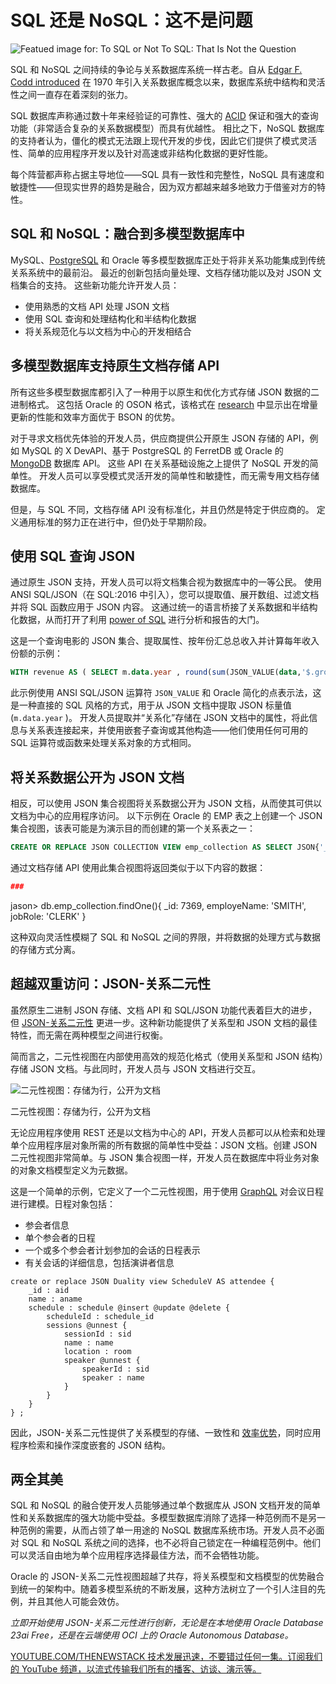 # SQL 还是 NoSQL：这不是问题

![Featued image for: To SQL or Not To SQL: That Is Not the Question](https://cdn.thenewstack.io/media/2025/05/ca3df6a7-to-sql-or-nosql-1024x576.jpg)

SQL 和 NoSQL 之间持续的争论与关系数据库系统一样古老。自从 [Edgar F. Codd introduced](https://thenewstack.io/introduction-to-databases/) 在 1970 年引入关系数据库概念以来，数据库系统中结构和灵活性之间一直存在着深刻的张力。

SQL 数据库声称通过数十年来经验证的可靠性、强大的 [ACID](https://thenewstack.io/can-nosql-databases-be-acid-compliant/) 保证和强大的查询功能（非常适合复杂的关系数据模型）而具有优越性。 相比之下，NoSQL 数据库的支持者认为，僵化的模式无法跟上现代开发的步伐，因此它们提供了模式灵活性、简单的应用程序开发以及针对高速或非结构化数据的更好性能。

每个阵营都声称占据主导地位——SQL 具有一致性和完整性，NoSQL 具有速度和敏捷性——但现实世界的趋势是融合，因为双方都越来越多地致力于借鉴对方的特性。

## SQL 和 NoSQL：融合到多模型数据库中

MySQL、[PostgreSQL](https://roadmap.sh/postgresql-dba) 和 Oracle 等多模型数据库正处于将非关系功能集成到传统关系系统中的最前沿。 最近的创新包括向量处理、文档存储功能以及对 JSON 文档集合的支持。 这些新功能允许开发人员：

- 使用熟悉的文档 API 处理 JSON 文档
- 使用 SQL 查询和处理结构化和半结构化数据
- 将关系规范化与以文档为中心的开发相结合

## 多模型数据库支持原生文档存储 API

所有这些多模型数据库都引入了一种用于以原生和优化方式存储 JSON 数据的二进制格式。 这包括 Oracle 的 OSON 格式，该格式在 [research](https://www.vldb.org/pvldb/vol13/p3059-liu.pdf) 中显示出在增量更新的性能和效率方面优于 BSON 的优势。

对于寻求文档优先体验的开发人员，供应商提供公开原生 JSON 存储的 API，例如 MySQL 的 X DevAPI、基于 PostgreSQL 的 FerretDB 或 Oracle 的 [MongoDB](https://www.mongodb.com/cloud/atlas/?utm_content=inline+mention) 数据库 API。 这些 API 在关系基础设施之上提供了 NoSQL 开发的简单性。 开发人员可以享受模式灵活开发的简单性和敏捷性，而无需专用文档存储数据库。

但是，与 SQL 不同，文档存储 API 没有标准化，并且仍然是特定于供应商的。 定义通用标准的努力正在进行中，但仍处于早期阶段。

## 使用 SQL 查询 JSON

通过原生 JSON 支持，开发人员可以将文档集合视为数据库中的一等公民。 使用 ANSI SQL/JSON（在 SQL:2016 中引入），您可以提取值、展开数组、过滤文档并将 SQL 函数应用于 JSON 内容。 这通过统一的语言桥接了关系数据和半结构化数据，从而打开了利用 [power of SQL](https://thenewstack.io/3-foundational-principles-for-writing-efficient-sql) 进行分析和报告的大门。

这是一个查询电影的 JSON 集合、提取属性、按年份汇总总收入并计算每年收入份额的示例：

```sql
WITH revenue AS ( SELECT m.data.year , round(sum(JSON_VALUE(data,'$.gross' RETURNING NUMBER NULL ON ERROR NULL ON EMPTY ))/1000000) as millions FROM movies m WHERE m.data.gross IS NOT NULL GROUP BY m.data.year)SELECT year , millions , ROUND((RATIO_TO_REPORT(millions) OVER ())*100,2) pct_revenueFROM revenue rWHERE year > 2000ORDER BY year DESC;
```

此示例使用 ANSI SQL/JSON 运算符 `JSON_VALUE`
和 Oracle 简化的点表示法，这是一种直接的 SQL 风格的方式，用于从 JSON 文档中提取 JSON 标量值 (`m.data.year`
)。
开发人员提取并“关系化”存储在 JSON 文档中的属性，将此信息与关系表连接起来，并使用嵌套子查询或其他构造——他们使用任何可用的 SQL 运算符或函数来处理关系对象的方式相同。

## 将关系数据公开为 JSON 文档

相反，可以使用 JSON 集合视图将关系数据公开为 JSON 文档，从而使其可供以文档为中心的应用程序访问。 以下示例在 Oracle 的 EMP 表之上创建一个 JSON 集合视图，该表可能是为演示目的而创建的第一个关系表之一：

```sql
CREATE OR REPLACE JSON COLLECTION VIEW emp_collection AS SELECT JSON{'_id' : empno, 'employeName' : ename, 'jobRole' : job} FROM emp;
```

通过文档存储 API 使用此集合视图将返回类似于以下内容的数据：

```json
###
```
jason> db.emp_collection.findOne(){ _id: 7369, employeName: 'SMITH', jobRole: 'CLERK' }

这种双向灵活性模糊了 SQL 和 NoSQL 之间的界限，并将数据的处理方式与数据的存储方式分离。

## 超越双重访问：JSON-关系二元性

虽然原生二进制 JSON 存储、文档 API 和 SQL/JSON 功能代表着巨大的进步，但 [JSON-关系二元性](https://www.oracle.com/database/json-relational-duality/?source=:ex:pw:::::TNS_ToSQL_April25_A&SC=:ex:pw:::::TNS_ToSQL_April25_A&pcode=) 更进一步。这种新功能提供了关系型和 JSON 文档的最佳特性，而无需在两种模型之间进行权衡。

简而言之，二元性视图在内部使用高效的规范化格式（使用关系型和 JSON 结构）存储 JSON 文档。与此同时，开发人员与 JSON 文档进行交互。

![二元性视图：存储为行，公开为文档](https://cdn.thenewstack.io/media/2025/05/f2d163c7-json_dvs.jpeg)

二元性视图：存储为行，公开为文档

无论应用程序使用 REST 还是以文档为中心的 API，开发人员都可以从检索和处理单个应用程序层对象所需的所有数据的简单性中受益：JSON 文档。创建 JSON 二元性视图非常简单。与 JSON 集合视图一样，开发人员在数据库中将业务对象的对象文档模型定义为元数据。

这是一个简单的示例，它定义了一个二元性视图，用于使用 [GraphQL](https://roadmap.sh/graphql) 对会议日程进行建模。日程对象包括：

- 参会者信息
- 单个参会者的日程
- 一个或多个参会者计划参加的会话的日程表示
- 有关会话的详细信息，包括演讲者信息

```
create or replace JSON Duality view ScheduleV AS attendee { 
    _id : aid 
    name : aname 
    schedule : schedule @insert @update @delete { 
        scheduleId : schedule_id 
        sessions @unnest { 
            sessionId : sid 
            name : name 
            location : room 
            speaker @unnest { 
                speakerId : sid 
                speaker : name 
            } 
        } 
    } 
} ;
```

因此，JSON-关系二元性提供了关系模型的存储、一致性和 [效率优势](https://thenewstack.io/3-sql-writing-tips-and-tricks-to-enhance-productivity)，同时应用程序检索和操作深度嵌套的 JSON 结构。

## 两全其美

SQL 和 NoSQL 的融合使开发人员能够通过单个数据库从 JSON 文档开发的简单性和关系数据库的强大功能中受益。多模型数据库消除了选择一种范例而不是另一种范例的需要，从而占领了单一用途的 NoSQL 数据库系统市场。开发人员不必面对 SQL 和 NoSQL 系统之间的选择，也不必将自己锁定在一种编程范例中。他们可以灵活自由地为单个应用程序选择最佳方法，而不会牺牲功能。

Oracle 的 JSON-关系二元性视图超越了共存，将关系模型和文档模型的优势融合到统一的架构中。随着多模型系统的不断发展，这种方法树立了一个引人注目的先例，并且其他人可能会效仿。

*立即开始使用 JSON-关系二元性进行创新，无论是在本地使用 Oracle Database 23ai Free，还是在云端使用 OCI 上的 Oracle Autonomous Database。*

[
YOUTUBE.COM/THENEWSTACK
技术发展迅速，不要错过任何一集。订阅我们的 YouTube
频道，以流式传输我们所有的播客、访谈、演示等。
](https://youtube.com/thenewstack?sub_confirmation=1)
